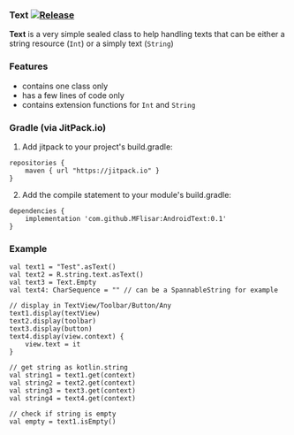 ### Text [![Release](https://jitpack.io/v/MFlisar/AndroidText.svg)](https://jitpack.io/#MFlisar/AndroidText)

**Text** is a very simple sealed class to help handling texts that can be either a string resource (`Int`) or a simply text (`String`)

### Features

* contains one class only
* has a few lines of code only
* contains extension functions for `Int` and `String`

### Gradle (via JitPack.io)

1) Add jitpack to your project's build.gradle:
```
repositories {
	maven { url "https://jitpack.io" }
}
```

2) Add the compile statement to your module's build.gradle:
```
dependencies {
	implementation 'com.github.MFlisar:AndroidText:0.1'
}
```

### Example

```
val text1 = "Test".asText()
val text2 = R.string.text.asText()
val text3 = Text.Empty
val text4: CharSequence = "" // can be a SpannableString for example

// display in TextView/Toolbar/Button/Any
text1.display(textView)
text2.display(toolbar)
text3.display(button)
text4.display(view.context) {
	view.text = it
}

// get string as kotlin.string
val string1 = text1.get(context)
val string2 = text2.get(context)
val string3 = text3.get(context)
val string4 = text4.get(context)

// check if string is empty
val empty = text1.isEmpty()